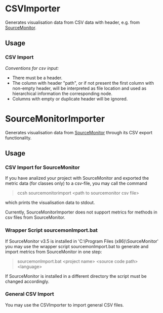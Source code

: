 # CSVImporter

Generates visualisation data from CSV data with header, e.g. from [SourceMonitor](http://www.campwoodsw.com/sourcemonitor.html).

## Usage

### CSV Import

_Conventions for csv input:_
- There must be a header.
- The column with header "path", or if not present the first column with non-empty header, will be interpreted as file location and used as hierarchical information the corresponding node.
- Columns with empty or duplicate header will be ignored.


# SourceMonitorImporter

Generates visualisation data from [SourceMonitor](http://www.campwoodsw.com/sourcemonitor.html) through its CSV export functionality.

## Usage

### CSV Import for SourceMonitor

If you have analized your project with SourceMonitor and exported the metric data (for classes only) to a csv-file, you may call the command

> ccsh sourcemonitorimport \<path to sourcemonitor csv file>

which prints the visualisation data to stdout.

Currently, SourceMonitorImporter does not support metrics for methods in csv files from SourceMonitor.

### Wrapper Script sourcemonImport.bat

If SourceMonitor v3.5 is installed in 'C:\Program Files (x86)\SourceMonitor' you may use the wrapper script sourcemonImport.bat to generate and import metrics from SourceMonitor in one step:

> sourcemonImport.bat \<project name> \<source code path> \<language>

If SourceMonitor is installed in a different directory the script must be changed accordingly.

### General CSV Import

You may use the CSVImporter to import general CSV files.

